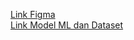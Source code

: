 <a href="https://www.figma.com/design/oRA8aTy1mvim4nabPfGSIq/Capstone?node-id=4-15">Link Figma</a> <br>
<a href="https://drive.google.com/drive/folders/1veSUSpd5a7BGmY4-KHTdo32X0bNDUjco?usp=drive_link"> Link Model ML dan Dataset</a>
